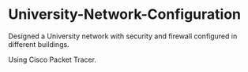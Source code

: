 # University-Network-Configuration

Designed a University network with security and firewall
configured in different buildings.

Using Cisco Packet Tracer.

